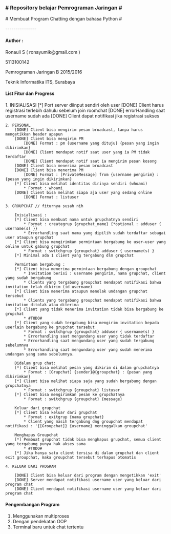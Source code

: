 
<h3># Repository belajar Pemrograman Jaringan # </h3>
<p># Membuat Program Chatting dengan bahasa Python #</p>
---------------
<h4>Author :</h4>
<p> Ronauli S ( ronayumik@gmail.com )</p>
<p> 5113100142 </p>
<p> Pemrograman Jaringan B 2015/2016 </p>
<p> Teknik Informatika ITS, Surabaya </p>

<h4> List Fitur dan Progress</h4>
	1. INISIALISASI
		[*] Port server diinput sendiri oleh user
		[DONE] Client harus registrasi terlebih dahulu sebelum join roomchat
			[DONE] errorHandling saat username sudah ada
		[DONE] Client dapat notifikasi jika registrasi sukses
		
	2. PERSONAL
		[DONE] Client bisa mengirim pesan broadcast, tanpa harus mengetikkan header apapun
		[DONE] Client bisa mengirim PM
			[DONE] Format : pm {username yang dituju} {pesan yang ingin dikirimkan}
			[DONE] Client mendapat notif saat user yang ia PM tidak terdaftar
			[DONE] Client mendapat notif saat ia mengirim pesan kosong
		[DONE] Client bisa menerima pesan broadcast 
		[DONE] Client bisa menerima PM
			[DONE] Format : [PrivateMessage] from {username pengirim} : {pesan yang ingin dikirimkan}
		[*] Client bisa melihat identitas dirinya sendiri (whoami)
			* Format : whoami
		[DONE] Client bisa melihat siapa aja user yang sedang online
			[DONE] Format : listuser
		
	3. GROUPCHAT // fiturnya susah nih
	
		Inisialisasi :
		[*] Client bisa membuat nama untuk grupchatnya sendiri
			* Format : creategrup {grupchat_name} {*optional : adduser { username(s) }}
			* Errorhandling saat nama yang dipilih sudah terdaftar sebagai user ataupun grupchat
		[*] Client bisa mengirimkan permintaan bergabung ke user-user yang online untuk gabung grupchat 
			* Format : switchgrup {groupchat} adduser { username(s) }
		[*] Minimal ada 1 client yang tergabung dlm grupchat 
		
		Permintaan bergabung :
		[*] Client bisa menerima permintaan bergabung dengan groupchat
			* Invitation berisi : username pengirim, nama grupchat, client yang sudah bergabung
			* Clients yang tergabung groupchat mendapat notifikasi bahwa invitation telah dikirim (id username)
		[*] Client bisa menerima ataupun menolak undangan grupchat tersebut
			* Clients yang tergabung groupchat mendapat notifikasi bahwa invitation ditolak atau diterima
		[*] Client yang tidak menerima invitation tidak bisa bergabung ke grupchat
			* #TODO#
		[*] Client yang sudah tergabung bisa mengirim invitation kepada userlain bergabung ke grupchat tersebut
			* Format : switchgrup {groupchat} adduser { username(s) }
			* Errorhandling saat mengundang user yang tidak terdaftar
			* Errorhandling saat mengundang user yang sudah tergabung sebelumnya
			* Errorhandling saat mengundang user yang sudah menerima undangan yang sama sebelumnya.
			
		Didalam grup chat:
		[*] Client bisa melihat pesan yang dikirim di dalam grupchatnya
			* Format : [Grupchat] {sender}@{groupchat} : {pesan yang dikirimkan}
		[*] Client bisa melihat siapa saja yang sudah bergabung dengan grupchatnya
			* Format : switchgrup {groupchat} listuser
		[*] Client bisa mengirimkan pesan ke grupchatnya
			* Format : switchgrup {groupchat} {message}
		
		Keluar dari grupchat
		[*] Client bisa keluar dari grupchat
			* Format : exitgrup {nama grupchat}
			* Client yang masih tergabung dng groupchat mendapat notifikasi : '{[Groupchat]} {username} meninggalkan groupchat'
		
		Menghapus Groupchat
		[*] Pembuat grupchat tidak bisa menghapus grupchat, semua client yang tergabung punya hak akses sama
			* #TODO#
		[*] Jika hanya satu client tersisa di dalam grupchat dan client exit groupchat, maka groupchat tersebut terhapus otomatis
	
	4. KELUAR DARI PROGRAM
	
		[DONE] Client bisa keluar dari program dengan mengetikkan 'exit'
		[DONE] Server mendapat notifikasi username user yang keluar dari program chat
		[DONE] Client mendapat notifikasi username user yang keluar dari program chat

	
<h4>Pengembangan Program</h4>

1.	Menggunakan multiproses
2.	Dengan pendekatan OOP
3.	Terminal baru untuk chat tertentu


	

	

